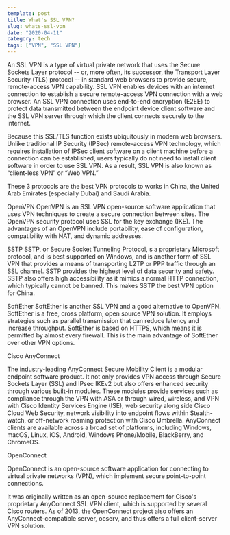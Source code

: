 ```yaml
---
template: post
title: What's SSL VPN?
slug: whats-ssl-vpn
date: "2020-04-11"
category: tech
tags: ["VPN", "SSL VPN"]
---
```


An SSL VPN is a type of virtual private network that uses the Secure Sockets Layer protocol -- or, more often, its successor, the Transport Layer Security (TLS) protocol -- in standard web browsers to provide secure, remote-access VPN capability. SSL VPN enables devices with an internet connection to establish a secure remote-access VPN connection with a web browser. An SSL VPN connection uses end-to-end encryption (E2EE) to protect data transmitted between the endpoint device client software and the SSL VPN server through which the client connects securely to the internet.

Because this SSL/TLS function exists ubiquitously in modern web browsers. Unlike traditional IP Security (IPSec) remote-access VPN technology, which requires installation of IPSec client software on a client machine before a connection can be established, users typically do not need to install client software in order to use SSL VPN. As a result, SSL VPN is also known as “client-less VPN” or “Web VPN.”

These 3 protocols are the best VPN protocols to works in China, the United Arab Emirates (especially Dubai) and Saudi Arabia.

OpenVPN
OpenVPN is an SSL VPN open-source software application that uses VPN techniques to create a secure connection between sites. The OpenVPN security protocol uses SSL for the key exchange (IKE). The advantages of an OpenVPN include portability, ease of configuration, compatibility with NAT, and dynamic addresses.

SSTP
SSTP, or Secure Socket Tunneling Protocol, s a proprietary Microsoft protocol, and is best supported on Windows, and is another form of SSL VPN that provides a means of transporting L2TP or PPP traffic through an SSL channel. SSTP provides the highest level of data security and safety. SSTP also offers high accessibility as it mimics a normal HTTP connection, which typically cannot be banned. This makes SSTP the best VPN option for China.

SoftEther
SoftEther is another SSL VPN and a good alternative to OpenVPN. SoftEther is a free, cross platform, open source VPN solution. It employs strategies such as parallel transmission that can reduce latency and increase throughput. SoftEther is based on HTTPS, which means it is permitted by almost every firewall. This is the main advantage of SoftEther over other VPN options.

Cisco AnyConnect

The industry-leading AnyConnect Secure Mobility Client is a modular endpoint software product. It not only provides VPN access through Secure Sockets Layer (SSL) and IPsec IKEv2 but also offers enhanced security through various built-in modules. These modules provide services such as compliance through the VPN with ASA or through wired, wireless, and VPN with Cisco Identity Services Engine (ISE), web security along side Cisco Cloud Web Security, network visibility into endpoint flows within Stealth-watch, or off-network roaming protection with Cisco Umbrella. AnyConnect clients are available across a broad set of platforms, including Windows, macOS, Linux, iOS, Android, Windows Phone/Mobile, BlackBerry, and ChromeOS.

OpenConnect

OpenConnect is an open-source software application for connecting to virtual private networks (VPN), which implement secure point-to-point connections.

It was originally written as an open-source replacement for Cisco's proprietary AnyConnect SSL VPN client, which is supported by
several Cisco routers. As of 2013, the OpenConnect project also offers an AnyConnect-compatible server, ocserv, and thus offers a full client-server VPN solution.
